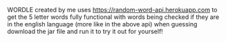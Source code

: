 WORDLE created by me
uses https://random-word-api.herokuapp.com to get the 5 letter words
fully functional with words being checked if they are in the english language (more like in the above api) when guessing
download the jar file and run it to try it out for yourself!
